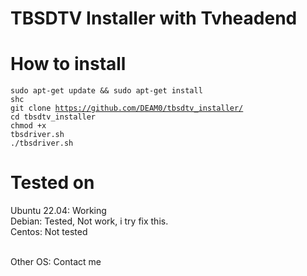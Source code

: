 # TBSDTV Installer with Tvheadend

# How to install
<code>sudo apt-get update && sudo apt-get install shc</code><br>
<code>git clone https://github.com/DEAM0/tbsdtv_installer/</code><br>
<code>cd tbsdtv_installer</code><br>
<code>chmod +x tbsdriver.sh</code><br>
<code>./tbsdriver.sh</code>

# Tested on
Ubuntu 22.04: Working <br>
Debian: Tested, Not work, i try fix this.<br>
Centos: Not tested<br><br>

Other OS: Contact me

